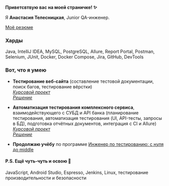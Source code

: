 **Приветсвтвую вас на моей страничке! ✨**

Я **Анастасия Телесницкая**, Junior QA-инженер.

[Моё резюме](https://hh.ru/resume/6b90c6a9ff0b92f2e70039ed1f574267727146)  

### Харды
Java, IntelliJ IDEA, MySQL, PostgreSQL, Allure, Report Portal, Postman, Selenium, JUnit, Docker, Docker Compose, Jira, GitHub, DevTools

### Вот, что я умею
* **Тестирование веб-сайта** (составление тестовой документации, поиск багов, тестирование вёрстки)  
  *[Курсовой проект](https://github.com/netology-code/iqa-diplom/blob/main/README.md)*  
  *[Решение](https://docs.google.com/spreadsheets/d/1yurVPMyOh-df79Js7UHtHKyONZlm5ih0SNKLL2n-pWY/edit?usp=share_link)*  
  
  
* **Автоматизация тестирования комплексного сервиса**, взаимодействующего с СУБД и API банка (планирование тестирования, автоматизация тестирования (UI, API-тесты, запросы в БД), подготовка отчётных документов, интеграция с CI и Allure)  
  *[Курсовой проект](https://github.com/netology-code/aqa-qamid-diplom)*  
  *[Решение](https://github.com/nancygespens/Aqa_qamid_CourseWork.git)*  
  
* **Продолжаю учёбу** по программе [Инженер по тестированию: с нуля до middle](https://netology.ru/programs/qa-middle#/lessons)  

#### P.S. Ещё чуть-чуть и освою 🎉
JavaScript, Android Studio, Espresso, Jenkins, Linux, тестирование производительности и безопасности
